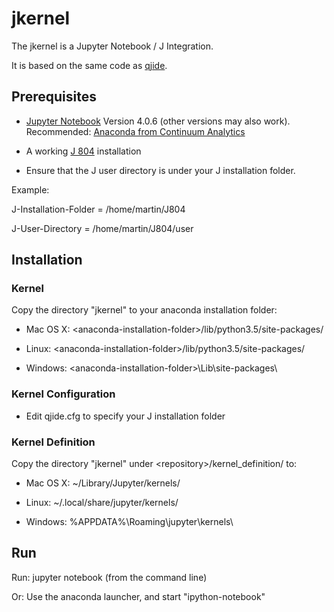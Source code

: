 # jkernel

The jkernel is a Jupyter Notebook / J Integration.

It is based on the same code as [qjide](http://www.github.com/martin-saurer/qjide).

## Prerequisites

* [Jupyter Notebook](http://jupyter.org) Version 4.0.6 (other versions may also work). Recommended: [Anaconda from Continuum Analytics](https://www.continuum.io/downloads)

* A working [J 804](http://www.jsoftware.com) installation

* Ensure that the J user directory is under your J installation folder.

Example:

J-Installation-Folder = /home/martin/J804

J-User-Directory = /home/martin/J804/user

## Installation

### Kernel

Copy the directory "jkernel" to your anaconda installation folder:

* Mac OS X: \<anaconda-installation-folder\>/lib/python3.5/site-packages/

* Linux: \<anaconda-installation-folder\>/lib/python3.5/site-packages/

* Windows: \<anaconda-installation-folder\>\\Lib\\site-packages\\

### Kernel Configuration

* Edit qjide.cfg to specify your J installation folder

### Kernel Definition

Copy the directory "jkernel" under \<repository\>/kernel_definition/ to:

* Mac OS X: ~/Library/Jupyter/kernels/

* Linux: ~/.local/share/jupyter/kernels/

* Windows: %APPDATA%\\Roaming\\jupyter\\kernels\\

## Run

Run: jupyter notebook (from the command line)

Or: Use the anaconda launcher, and start "ipython-notebook"
